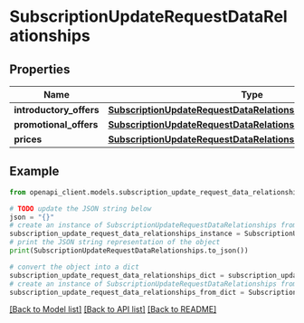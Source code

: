# SubscriptionUpdateRequestDataRelationships


## Properties

Name | Type | Description | Notes
------------ | ------------- | ------------- | -------------
**introductory_offers** | [**SubscriptionUpdateRequestDataRelationshipsIntroductoryOffers**](SubscriptionUpdateRequestDataRelationshipsIntroductoryOffers.md) |  | [optional] 
**promotional_offers** | [**SubscriptionUpdateRequestDataRelationshipsPromotionalOffers**](SubscriptionUpdateRequestDataRelationshipsPromotionalOffers.md) |  | [optional] 
**prices** | [**SubscriptionUpdateRequestDataRelationshipsPrices**](SubscriptionUpdateRequestDataRelationshipsPrices.md) |  | [optional] 

## Example

```python
from openapi_client.models.subscription_update_request_data_relationships import SubscriptionUpdateRequestDataRelationships

# TODO update the JSON string below
json = "{}"
# create an instance of SubscriptionUpdateRequestDataRelationships from a JSON string
subscription_update_request_data_relationships_instance = SubscriptionUpdateRequestDataRelationships.from_json(json)
# print the JSON string representation of the object
print(SubscriptionUpdateRequestDataRelationships.to_json())

# convert the object into a dict
subscription_update_request_data_relationships_dict = subscription_update_request_data_relationships_instance.to_dict()
# create an instance of SubscriptionUpdateRequestDataRelationships from a dict
subscription_update_request_data_relationships_from_dict = SubscriptionUpdateRequestDataRelationships.from_dict(subscription_update_request_data_relationships_dict)
```
[[Back to Model list]](../README.md#documentation-for-models) [[Back to API list]](../README.md#documentation-for-api-endpoints) [[Back to README]](../README.md)


